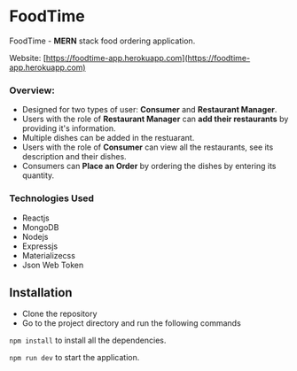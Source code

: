 # FoodTime

FoodTime - **MERN** stack food ordering application.

Website: [https://foodtime-app.herokuapp.com](https://foodtime-app.herokuapp.com)

### Overview:

- Designed for two types of user: **Consumer** and **Restaurant Manager**.
- Users with the role of **Restaurant Manager** can **add their restaurants** by providing it's information.
- Multiple dishes can be added in the restuarant.
- Users with the role of **Consumer** can view all the restaurants, see its description and their dishes.
- Consumers can **Place an Order** by ordering the dishes by entering its quantity.

### Technologies Used

- Reactjs
- MongoDB
- Nodejs
- Expressjs
- Materializecss
- Json Web Token


## Installation

- Clone the repository
- Go to the project directory and run the following commands

`npm install` to install all the dependencies.

`npm run dev` to start the application.
